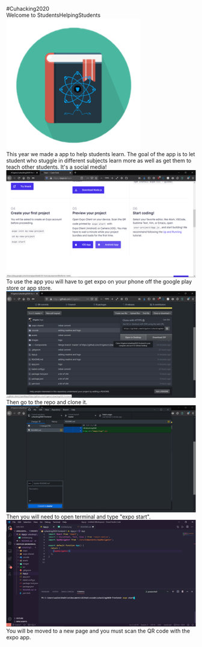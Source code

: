 #Cuhacking2020
<br>
Welcome to StudentsHelpingStudents
<br>
<img src="images/logo.png">
<br>
This year we made a app to help students learn. The goal of the app is to let student who stuggle in different subjects learn more as well as get them to teach other students. It's a social media!
<br>
<img src="images/4.png">
<br>
To use the app you will have to get expo on your phone off the google play store or app store.
<br>
<img src="images/1.png">
<br>
Then go to the repo and clone it.
<br>
<img src="images/2.png">
<br>
Then you will need to open terminal and type "expo start".
<br>
<img src="images/3.png">
<br>
You will be moved to a new page and you must scan the QR code with the expo app.
<br>
